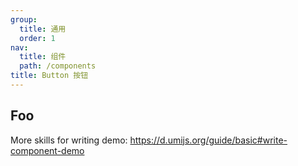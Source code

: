```yaml
---
group:
  title: 通用
  order: 1
nav:
  title: 组件
  path: /components
title: Button 按钮
---
```


## Foo

<code src="./demo/basic.tsx"></code>

<API src="./index.tsx"></API>

More skills for writing demo: https://d.umijs.org/guide/basic#write-component-demo
